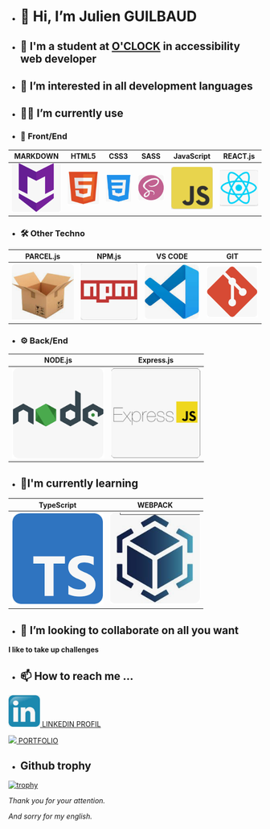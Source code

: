 - # 👋 Hi, I’m Julien GUILBAUD <!--qui je suis-->

- ## 🏢 I'm a student at [O'CLOCK](https://oclock.io/) in accessibility web developer <!--ce que je suis-->

- ## 👀 I’m interested in all development languages <!--ce qui me plait-->
  
- ## 🌳🌲 I’m currently use <!--ce que j'utilise-->

- ### 🎨 Front/End

| MARKDOWN                     | HTML5                        | CSS3                        | SASS                         | JavaScript                 | REACT.js                      |
|:----------------------------:|:----------------------------:|:---------------------------:|:----------------------------:|:--------------------------:|:-----------------------------:|
|![](./media/techlogo/mark.png)|![](./media/techlogo/html.png)|![](./media/techlogo/css.png)|![](./media/techlogo/sass.png)|![](./media/techlogo/js.png)|![](./media/techlogo/react.png)|

- ### 🛠 Other Techno

| PARCEL.js                      | NPM.js                      | VS CODE                    | GIT                         |
|:------------------------------:|:---------------------------:|:--------------------------:|:---------------------------:|
|![](./media/techlogo/parcel.png)|![](./media/techlogo/npm.png)|![](./media/techlogo/vs.png)|![](./media/techlogo/git.png)|

- ### ⚙ Back/End

| NODE.js                      | Express.js                  |
|:----------------------------:|:---------------------------:|
|![](./media/techlogo/node.png)|![](./media/techlogo/exp.png)|

- ## 🌱I'm currently learning <!-- ce que j'apprend -->

| TypeScript                 | WEBPACK                    |   
|:--------------------------:|:--------------------------:|    
|![](./media/techlogo/ts.png)|![](./media/techlogo/wp.png)|   

- ## 💞️ I’m looking to collaborate on all you want <!--ce que je voudrais faire-->

**I like to take up challenges**

- ## 📫 How to reach me ... <!--comment me joindre-->

<img src="./media/techlogo/link.png" width="12.5%" ><a href="https://www.linkedin.com/in/julien-guilbaud-b1059222a/" target="_blank" rel="noopener noreferrer">  LINKEDIN PROFIL</a>

<img src="./media/techlogo/hexalogo.png" width="12.5%" ><a href="https://julienguilbaud.github.io/" target="_blank" rel="noopener noreferrer">  PORTFOLIO</a>


- ## Github trophy <!--mes trophés github-->

[![trophy](https://github-profile-trophy.vercel.app/?username=JulienGuilbaud&theme=onedark)](https://github.com/ryo-ma/github-profile-trophy)

<!--ce que je ne maitrise pas -->

*Thank you for your attention.*

*And sorry for my english.*

<!---work in progress travail en cours--->
